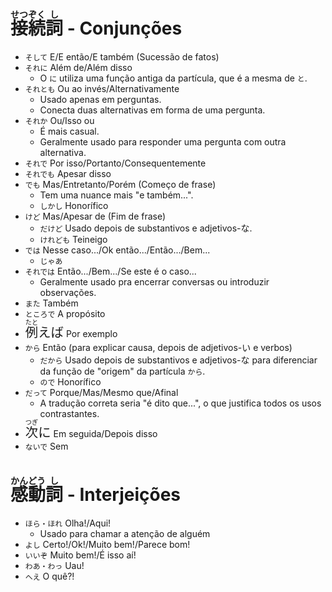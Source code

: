 # <ruby>接<rt>せつ</rt>続<rt>ぞく</rt>詞<rt>し</rt></ruby> - Conjunções

-   `そして` E/E então/E também (Sucessão de fatos)
-   `それに` Além de/Além disso
    -   O `に` utiliza uma função antiga da partícula, que é a mesma de `と`.
-   `それとも` Ou ao invés/Alternativamente
    -   Usado apenas em perguntas.
    -   Conecta duas alternativas em forma de uma pergunta.
-   `それか` Ou/Isso ou
    -   É mais casual.
    -   Geralmente usado para responder uma pergunta com outra alternativa.
-   `それで` Por isso/Portanto/Consequentemente
-   `それでも` Apesar disso
-   `でも` Mas/Entretanto/Porém (Começo de frase)
    -   Tem uma nuance mais "e também...".
    -   `しかし` Honorífico
-   `けど` Mas/Apesar de (Fim de frase)
    -   `だけど` Usado depois de substantivos e adjetivos-な.
    -   `けれども` Teineigo
-   `では` Nesse caso.../Ok então.../Então.../Bem...
    -   `じゃあ`
-   `それでは` Então.../Bem.../Se este é o caso...
    -   Geralmente usado pra encerrar conversas ou introduzir observações.
-   `また` Também
-   `ところで` A propósito
-   <font size="5"><code><ruby>例<rt>たと</rt></ruby>えば</code></font> Por exemplo
-   `から` Então (para explicar causa, depois de adjetivos-い e verbos)
    -   `だから` Usado depois de substantivos e adjetivos-な para diferenciar da função de "origem" da partícula `から`.
    -   `ので` Honorífico
-   `だって` Porque/Mas/Mesmo que/Afinal
    -   A tradução correta seria "é dito que...", o que justifica todos os usos contrastantes.
-   <font size="5"><code><ruby>次<rt>つぎ</rt></ruby>に</code></font> Em seguida/Depois disso
-   `ないで` Sem

# <ruby>感<rt>かん</rt>動<rt>どう</rt>詞<rt>し</rt></ruby> - Interjeições

-   `ほら・ほれ` Olha!/Aqui!
    -   Usado para chamar a atenção de alguém
-   `よし` Certo!/Ok!/Muito bem!/Parece bom!
-   `いいぞ` Muito bem!/É isso aí!
-   `わあ・わっ` Uau!
-   `へえ` O quê?!
